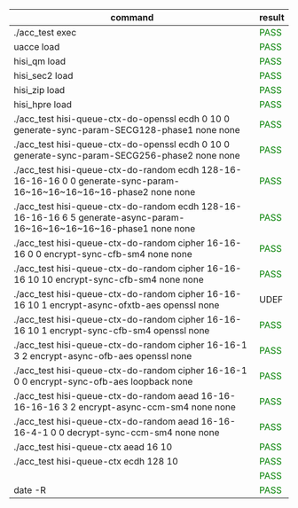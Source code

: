 |command|result|
|-------|------|
|./acc_test exec|<font color='green'>PASS</font>|
|uacce load|<font color='green'>PASS</font>|
|hisi_qm load|<font color='green'>PASS</font>|
|hisi_sec2 load|<font color='green'>PASS</font>|
|hisi_zip load|<font color='green'>PASS</font>|
|hisi_hpre load|<font color='green'>PASS</font>|
|./acc_test hisi-queue-ctx-do-openssl ecdh 0 10 0 generate-sync-param-SECG128-phase1 none none|<font color='green'>PASS</font>|
|./acc_test hisi-queue-ctx-do-openssl ecdh 0 10 0 generate-sync-param-SECG256-phase2 none none|<font color='green'>PASS</font>|
|./acc_test hisi-queue-ctx-do-random ecdh 128-16-16-16-16 0 0 generate-sync-param-16~16~16~16~16~16-phase2 none none |<font color='green'>PASS</font>|
|./acc_test hisi-queue-ctx-do-random ecdh 128-16-16-16-16 6 5 generate-async-param-16~16~16~16~16~16-phase1 none none |<font color='green'>PASS</font>|
|./acc_test hisi-queue-ctx-do-random cipher 16-16-16 0 0 encrypt-sync-cfb-sm4 none none|<font color='green'>PASS</font>|
|./acc_test hisi-queue-ctx-do-random cipher 16-16-16 10 10 encrypt-sync-cfb-sm4 none none|<font color='green'>PASS</font>|
|./acc_test hisi-queue-ctx-do-random cipher 16-16-16 10 1 encrypt-async-ofxtb-aes openssl none|UDEF|
|./acc_test hisi-queue-ctx-do-random cipher 16-16-16 10 1 encrypt-sync-cfb-sm4 openssl none|<font color='green'>PASS</font>|
|./acc_test hisi-queue-ctx-do-random cipher 16-16-1 3 2 encrypt-async-ofb-aes openssl none|<font color='green'>PASS</font>|
|./acc_test hisi-queue-ctx-do-random cipher 16-16-1 0 0 encrypt-sync-ofb-aes loopback none|<font color='green'>PASS</font>|
|./acc_test hisi-queue-ctx-do-random aead 16-16-16-16-16 3 2 encrypt-async-ccm-sm4 none none|<font color='green'>PASS</font>|
|./acc_test hisi-queue-ctx-do-random aead 16-16-16-4-1 0 0 decrypt-sync-ccm-sm4 none none|<font color='green'>PASS</font>|
|./acc_test hisi-queue-ctx aead 16 10|<font color='green'>PASS</font>|
|./acc_test hisi-queue-ctx ecdh 128 10    |<font color='green'>PASS</font>|
|    |<font color='green'>PASS</font>|
|date -R    |<font color='green'>PASS</font>|
